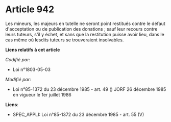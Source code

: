 # Article 942

Les mineurs, les majeurs en tutelle ne seront point restitués contre le défaut d'acceptation ou de publication des
donations ; sauf leur recours contre leurs tuteurs, s'il y échet, et sans que la restitution puisse avoir lieu, dans le cas
même où lesdits tuteurs se trouveraient insolvables.

**Liens relatifs à cet article**

_Codifié par_:

  - Loi n°1803-05-03

_Modifié par_:

  - Loi n°85-1372 du 23 décembre 1985 - art. 49 () JORF 26 décembre 1985 en vigueur le 1er juillet 1986

**Liens**:

  - SPEC_APPLI: Loi n°85-1372 du 23 décembre 1985 - art. 55 (V)
